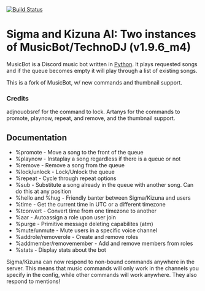 [![Build Status](https://travis-ci.org/NeonLights10/Sigma-Kizuna.svg?branch=master)](https://travis-ci.org/NeonLights10/Sigma-Kizuna)

# Sigma and Kizuna AI: Two instances of MusicBot/TechnoDJ (v1.9.6_m4)

MusicBot is a Discord music bot written in [Python](https://www.python.org "Python homepage"). It plays requested songs and if the queue becomes empty it will play through a list of existing songs.

This is a fork of MusicBot, w/ new commands and thumbnail support.

### Credits
adjnouobsref for the command to lock. 
Artanys for the commands to promote, playnow, repeat, and remove, and the thumbnail support.

## Documentation
- %promote - Move a song to the front of the queue
- %playnow - Instaplay a song regardless if there is a queue or not
- %remove - Remove a song from the queue
- %lock/unlock - Lock/Unlock the queue 
- %repeat - Cycle through repeat options
- %sub - Substitute a song already in the queue with another song. Can do this at any position
- %hello and %hug - Friendly banter between Sigma/Kizuna and users
- %time - Get the current time in UTC or a different timezone
- %tconvert - Convert time from one timezone to another
- %aar - Autoassign a role upon user join
- %purge - Primitive message deleting capabilites (atm)
- %mute/unmute - Mute users in a specific voice channel
- %addrole/removerole - Create and remove roles
- %addmember/removemember - Add and remove members from roles
- %stats - Display stats about the bot

Sigma/Kizuna can now respond to non-bound commands anywhere in the server. This means that music commands will only work in the channels you specify in the config, while other commands will work anywhere. They also respond to mentions!